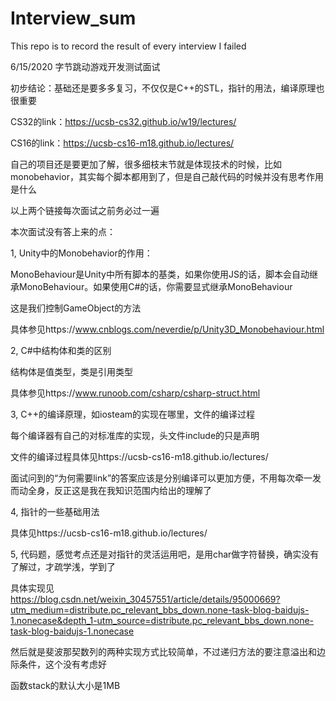 # Interview_sum
This repo is to record the result of every interview I failed

6/15/2020
字节跳动游戏开发测试面试

初步结论：基础还是要多多复习，不仅仅是C++的STL，指针的用法，编译原理也很重要

CS32的link：https://ucsb-cs32.github.io/w19/lectures/

CS16的link：https://ucsb-cs16-m18.github.io/lectures/

自己的项目还是要更加了解，很多细枝末节就是体现技术的时候，比如monobehavior，其实每个脚本都用到了，但是自己敲代码的时候并没有思考作用是什么

以上两个链接每次面试之前务必过一遍

本次面试没有答上来的点：

1, Unity中的Monobehavior的作用：

  MonoBehaviour是Unity中所有脚本的基类，如果你使用JS的话，脚本会自动继承MonoBehaviour。如果使用C#的话，你需要显式继承MonoBehaviour
  
  这是我们控制GameObject的方法
  
  具体参见https://www.cnblogs.com/neverdie/p/Unity3D_Monobehaviour.html
  
  
2, C#中结构体和类的区别

  结构体是值类型，类是引用类型
  
  具体参见https://www.runoob.com/csharp/csharp-struct.html
  
  
3,  C++的编译原理，如iosteam的实现在哪里，文件的编译过程

  每个编译器有自己的对标准库的实现，头文件include的只是声明
  
  文件的编译过程具体见https://ucsb-cs16-m18.github.io/lectures/
  
  面试问到的“为何需要link”的答案应该是分别编译可以更加方便，不用每次牵一发而动全身，反正这是我在我知识范围内给出的理解了
  

4, 指针的一些基础用法

  具体见https://ucsb-cs16-m18.github.io/lectures/
  
5, 代码题，感觉考点还是对指针的灵活运用吧，是用char做字符替换，确实没有了解过，才疏学浅，学到了

  具体实现见 https://blog.csdn.net/weixin_30457551/article/details/95000669?utm_medium=distribute.pc_relevant_bbs_down.none-task-blog-baidujs-1.nonecase&depth_1-utm_source=distribute.pc_relevant_bbs_down.none-task-blog-baidujs-1.nonecase
  
  然后就是斐波那契数列的两种实现方式比较简单，不过递归方法的要注意溢出和边际条件，这个没有考虑好
  
  函数stack的默认大小是1MB
